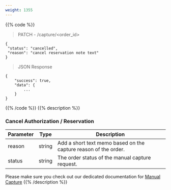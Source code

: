 ```yaml
---
weight: 1355
---
```

{{% code %}}

> PATCH - /capture/<order_id>

```shell
{
 "status": "cancelled",
 "reason": "cancel reservation note text"
}
```
> JSON Response


```shell
{
    "success": true,
    "data": {
        ...
    }
}
```
{{% /code %}}
{{% description %}}
### Cancel Authorization / Reservation

| Parameter                      | Type      | Description |
|--------------------------------|-----------|-----------------------------------------------------------------------------------------|
| reason                           | string    | Add a short text memo based on the capture reason of the order.       |
| status                           | string    | The order status of the manual capture request.     |

Please make sure you check out our dedicated documentation for [Manual Capture](/tools/manual-capture/)
{{% /description %}}